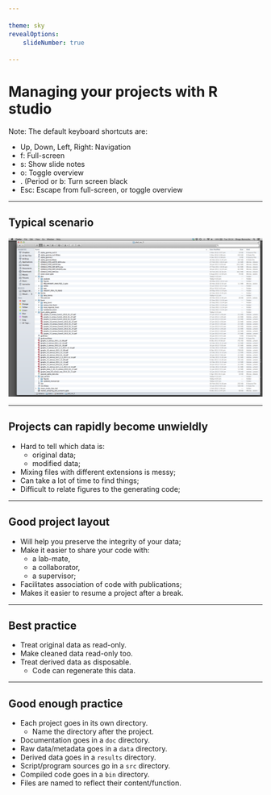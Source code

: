 ```yaml
---

theme: sky
revealOptions:
    slideNumber: true

---
```


# Managing your projects with R studio

Note: The default keyboard shortcuts are:

* Up, Down, Left, Right: Navigation
* f: Full-screen
* s: Show slide notes
* o: Toggle overview
* . (Period or b: Turn screen black
* Esc: Escape from full-screen, or toggle overview

---

## Typical scenario

![Bad layout](imgs/bad_layout.png)

---

## Projects can rapidly become unwieldly

* Hard to tell which data is:
   * original data;
   * modified data;
* Mixing files with different extensions is messy;
* Can take a lot of time to find things;
* Difficult to relate figures to the generating code;

---

## Good project layout

* Will help you preserve the integrity of your data;
* Make it easier to share your code with:
   * a lab-mate, 
   * a collaborator, 
   * a supervisor;
* Facilitates association of code with publications;
* Makes it easier to resume a project after a break.

----

## Best practice

* Treat original data as read-only.
* Make cleaned data read-only too.
* Treat derived data as disposable.
   * Code can regenerate this data.

----

## Good enough practice

* Each project goes in its own directory.
  * Name the directory after the project.
* Documentation goes in a `doc` directory.
* Raw data/metadata goes in a `data` directory.
* Derived data goes in a `results` directory.
* Script/program sources go in a `src` directory. 
* Compiled code goes in a `bin` directory.
* Files are named to reflect their content/function.

